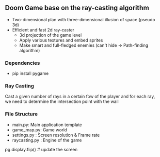 ## Doom Game base on the ray-casting algorithm

- Two-dimensional plan with three-dimensional illusion of space (pseudo 3d)
- Efficient and fast 2d ray-caster
   - 3d projection of the game level
   - Apply various textures and embed sprites
   - Make smart and full-fledged enemies (can't hide -> Path-finding algorithm)

### Dependencies

- pip install pygame

### Ray Casting

Cast a given number of rays in a certain fow of the player and for each ray, we need to determine the intersection point with the wall

### File Structure

- main.py: Main application template
- game_map.py: Game world
- settings.py : Screen resolution & Frame rate
- raycasting.py : Engine of the game

   
pg.display.flip()                                # update the screen
